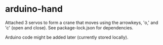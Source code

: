 # arduino-hand
Attached 3 servos to form a crane that moves using the arrowkeys, 'o,' and 'c' (open and close). See package-lock.json for dependencies.

Arduino code might be added later (currently stored locally).